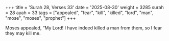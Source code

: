 +++
title = 'Surah 28, Verses 33'
date = '2025-08-30'
weight = 3285
surah = 28
ayah = 33
tags = ["appealed", "fear", "kill", "killed", "lord", "man", "mose", "moses", "prophet"]
+++

Moses appealed, “My Lord! I have indeed killed a man from them, so I fear they may kill me.